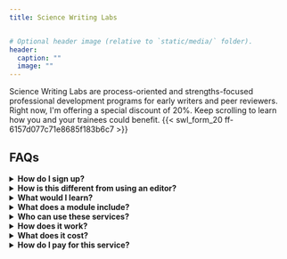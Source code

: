 ```yaml
---
title: Science Writing Labs


# Optional header image (relative to `static/media/` folder).
header:
  caption: ""
  image: ""
---
```


Science Writing Labs are process-oriented and strengths-focused professional development programs for early writers and peer reviewers. Right now, I'm offering a special discount of 20%. Keep scrolling to learn how you and your trainees could benefit. {{< swl_form_20 ff-6157d077c71e8685f183b6c7 >}}


## FAQs

  <details>
      <summary><b>How do I sign up?</b></summary>

  Fill out [this form](https://docs.google.com/forms/d/e/1FAIpQLSfzxQNH5zoEdDNjrcsB7xS7lumlThelFk4xeUmWBJQqsYO-4Q/viewform?usp=sf_link).
  </details>

  <details><summary><b>How is this different from using an editor?</b></summary>
    
  [Editorial services]({{< ref "writing_services/" >}}) focus on the details of a single document and what can be done to improve it. 
  
  Our Writing Professional Development services focus on YOU and your writing skills such as methods for tackling a new writing project or revisions. The writing project that you provide helps target the professional development to meet your needs and gives you an opportunity to practice what you learn.
  </details>
  
  <details>
      <summary><b>What would I learn?</b></summary>

  It depends on where you are in your writing journey but possible topics include:
  
  - the writing process, 
  
  - writing techniques,
  
  - the difference between revision and editing,  
  
  - approaches to revising and/or editing,
  
  - how to make your science more approachable.
  </details>


  <details>
      <summary><b>What does a module include?</b></summary>

  Each module includes one month of one-on-one professional development in four virtual sessions that are accompanied by:
  
   - a personalized development plan, 
    
   - relevant writing resources,
    
   - in-progress reviews with written feedback, and
    
   - pre- and post-assessments.
  </details>
    
  <details>
      <summary><b>Who can use these services?</b></summary>

  Any academic who wants to improve their writing process from undergraduates to tenured professors.
  </details>

  <details>
      <summary><b>How does it work?</b></summary>

  1. [Sign up](https://docs.google.com/forms/d/e/1FAIpQLSfzxQNH5zoEdDNjrcsB7xS7lumlThelFk4xeUmWBJQqsYO-4Q/viewform?usp=sf_link).
  
  1. Schedule your four professional development sessions.
  
  1. Submit your writing project.
  
  1. Session #1 -- Review your development plan and start learning writing skills.
  
  1. Practice your new writing skills on your writing project and submit for feedback.
  
  1. Session #2 -- Review feedback and learn additional skills.
  
  1. Repeat through Session #4.
  
  1. Session #4 -- Review post-assessment and decide next steps.
  </details>

  <details>
    <summary><b>What does it cost?</b></summary>
      
  $500 per module.
  </details>    
    
  <details>
      <summary><b>How do I pay for this service?</b></summary>

  - Graduate students and post-docs can check with their departments and/or respective university offices for professional development grants or similar funds. 
  
  - Many grants and fellowships available to graduate students, postdocs, and early-career researchers include specific funds for professional development and/or consider professional development to be an allowable expense.
  
  - Ask your PI or mentor to sponsor your professional development. There is an extra option (for $100) available to mentors that want to participate directly in their trainee's professional development.
  
  - Ask your department or school to [host]({{< ref "webinars/" >}}) an ASCC writing workshop or interactive webinar.
  </details>
